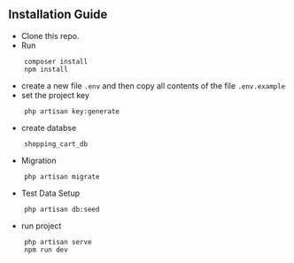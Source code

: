 ## Installation Guide
- Clone this repo.
- Run

```
    composer install
    npm install
```

- create a new file `.env` and then copy all contents of the file `.env.example`
- set the project key

```
    php artisan key:generate
```

- create databse

```
    shopping_cart_db
```

- Migration

```
    php artisan migrate
```

- Test Data Setup

```
    php artisan db:seed
```

- run project

```
    php artisan serve
    npm run dev
```

